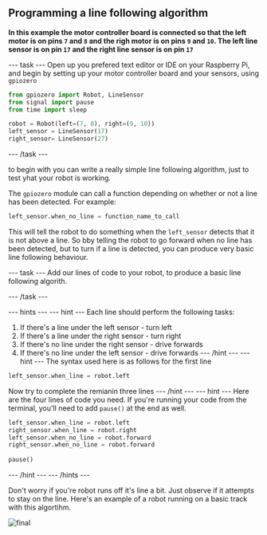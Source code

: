 ## Programming a line following algorithm

**In this example the motor controller board is connected so that the left motor is on pins `7` and `8` and the righ motor is on pins `9` and `10`. The left line sensor is on pin `17` and the right line sensor is on pin `17`**

--- task ---
Open up you prefered text editor or IDE on your Raspberry Pi, and begin by setting up your motor controller board and your sensors, using `gpiozero`

```python
from gpiozero import Robot, LineSensor
from signal import pause
from time import sleep

robot = Robot(left=(7, 8), right=(9, 10)) 
left_sensor = LineSensor(17)
right_sensor= LineSensor(27)
```
--- /task ---

to begin with you can write a really simple line following algorithm, just to test yhat your robot is working.

The `gpiozero` module can call a function depending on whether or not a line has been detected. For example:

```python
left_sensor.when_no_line = function_name_to_call
```

This will tell the robot to do something when the `left_sensor` detects that it is not above a line.
So bby telling the robot to go forward when no line has been detected, but to turn if a line is detected, you can produce very basic line following behaviour.

--- task ---
Add our lines of code to your robot, to produce a basic line following algorith.

--- /task ---

--- hints --- --- hint ---
Each line should perform the following tasks:
1. If there's a line under the left sensor - turn left
2. If there's a line under the right sensor - turn right
3. If there's no line under the right sensor - drive forwards
4. If there's no line under the left sensor - drive forwards
--- /hint --- --- hint ---
The syntax used here is as follows for the first line
```python
left_sensor.when_line = robot.left
```
Now try to complete the remianin three lines
--- /hint --- --- hint ---
Here are the four lines of code you need. If you're running your code from the terminal, you'll need to add `pause()` at the end as well.

```python
left_sensor.when_line = robot.left
right_sensor.when_line = robot.right
left_sensor.when_no_line = robot.forward
right_sensor.when_no_line = robot.forward
                 
pause()
```
--- /hint --- --- /hints ---

Don't worry if you're robot runs off it's line a bit. Just observe if it attempts to stay on the line. Here's an example of a robot running on a basic track with this algortihm.

![final](images/final.gif)
